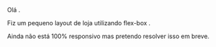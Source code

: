 Olá .

Fiz um pequeno layout de loja utilizando flex-box .

Ainda não está 100% responsivo mas pretendo resolver isso em breve.
